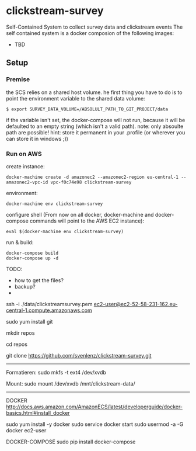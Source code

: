 # clickstream-survey
Self-Contained System to collect survey data and clickstream events
The self contained system is a docker composion of the following images:
* TBD
    <!--
        http://divolte.io/
        https://hub.docker.com/r/mkieboom/divolte-collector-docker/
        https://github.com/divThis/docker-divolte
        export JAVA_HOME=`/usr/libexec/java_home`
        find ./divolte_clicklogs/published -name '*divolte-tracking-*.avro' | sort | tail -n1 | xargs ./divolte-collector-0.4.1/bin/avro-tools tojson --pretty
        https://www.slideshare.net/fvanvollenhoven/prototyping-online-ml-with-divolte-collector
        http://126kr.com/article/542jmbepx15 "Rapid Prototyping of Online Machine Learning with Divolte Collector"
        Kafka Anbindung: https://github.com/ayman-elgharabawy/Kafka-SpringBoot-WebSocket/tree/master/AngularDocker/public-html/app
        /login
    -->

## Setup

### Premise
the SCS relies on a shared host volume. he first thing you have to do is to point the environment variable to the shared data volume:

```
$ export SURVEY_DATA_VOLUME=/ABSOLULT_PATH_TO_GIT_PROJECT/data
```

if the variable isn't set, the docker-compose will not run, because it will be defaulted to an empty string (which isn't a valid path).
note: only absoulte path are possible!
hint: store it permanent in your .profile (or wherever you can store it in windows ;))


### Run on AWS

create instance:
```
docker-machine create -d amazonec2 --amazonec2-region eu-central-1 --amazonec2-vpc-id vpc-f0c74e98 clickstream-survey
```

environment:
 ```
 docker-machine env clickstream-survey
 ```

configure shell (From now on all docker, docker-machine and docker-compose commands will point to the AWS EC2 instance):
 ```
 eval $(docker-machine env clickstream-survey)
 ```

run & build:
```
docker-compose build
docker-compose up -d
```

TODO:
- how to get the files?
- backup?
-






ssh -i ./data/clickstreamsurvey.pem ec2-user@ec2-52-58-231-162.eu-central-1.compute.amazonaws.com

sudo yum install git

mkdir repos

cd repos

git clone https://github.com/svenlenz/clickstream-survey.git


---
Formatieren:
sudo mkfs -t ext4 /dev/xvdb

Mount:
sudo mount /dev/xvdb /mnt/clickstream-data/


---

DOCKER
http://docs.aws.amazon.com/AmazonECS/latest/developerguide/docker-basics.html#install_docker

sudo yum install -y docker
sudo service docker start
sudo usermod -a -G docker ec2-user

DOCKER-COMPOSE
sudo  pip install docker-compose
